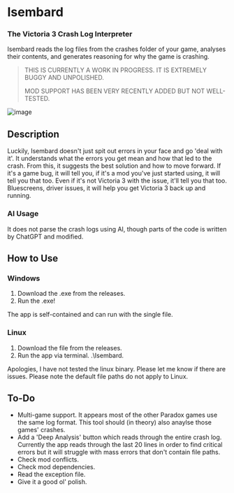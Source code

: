 # Isembard
### The Victoria 3 Crash Log Interpreter
Isembard reads the log files from the crashes folder of your game, analyses their contents, and generates reasoning for why the game is crashing.

> THIS IS CURRENTLY A WORK IN PROGRESS. IT IS EXTREMELY BUGGY AND UNPOLISHED.
> 
> MOD SUPPORT HAS BEEN VERY RECENTLY ADDED BUT NOT WELL-TESTED.

![image](https://github.com/user-attachments/assets/8e19c486-fc06-44e2-af8b-4ff6371f3d1e)


## Description
Luckily, Isembard doesn't just spit out errors in your face and go 'deal with it'. It understands what the errors you get mean and how that led to the crash. From this, it suggests the best solution and how to move forward. 
If it's a game bug, it will tell you, if it's a mod you've just started using, it will tell you that too. Even if it's not Victoria 3 with the issue, it'll tell you that too. Bluescreens, driver issues, it will help you get Victoria 3 back up and running.

### AI Usage
It does not parse the crash logs using AI, though parts of the code is written by ChatGPT and modified.

## How to Use
### Windows
1. Download the .exe from the releases.
2. Run the .exe! 

The app is self-contained and can run with the single file.

### Linux
1. Download the file from the releases.
2. Run the app via terminal. .\Isembard.

Apologies, I have not tested the linux binary. Please let me know if there are issues.
Please note the default file paths do not apply to Linux.

## To-Do

- Multi-game support. It appears most of the other Paradox games use the same log format. This tool should (in theory) also anaylse those games' crashes.
- Add a 'Deep Analysis' button which reads through the entire crash log. Currently the app reads through the last 20 lines in order to find critical errors but it will struggle with mass errors that don't contain file paths.
- Check mod conflicts.
- Check mod dependencies.
- Read the exception file.
- Give it a good ol' polish.
